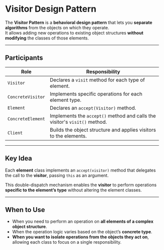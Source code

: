 # Visitor Design Pattern

The **Visitor Pattern** is a **behavioral design pattern** that lets you **separate algorithms** from the objects on which they operate.  
It allows adding new operations to existing object structures **without modifying** the classes of those elements.

---

## Participants

| Role              | Responsibility                                                                 |
|-------------------|----------------------------------------------------------------------------------|
| `Visitor`         | Declares a `visit` method for each type of element.                            |
| `ConcreteVisitor` | Implements specific operations for each element type.                          |
| `Element`         | Declares an `accept(Visitor)` method.                                           |
| `ConcreteElement` | Implements the `accept()` method and calls the visitor's `visit()` method.      |
| `Client`          | Builds the object structure and applies visitors to the elements.               |

---

## Key Idea

Each **element** class implements an `accept(visitor)` method that delegates the call to the **visitor**, passing `this` as an argument.

This double-dispatch mechanism enables the **visitor** to perform operations **specific to the element’s type** without altering the element classes.

---

## When to Use

- When you need to perform an operation on **all elements of a complex object structure**.
- When the operation logic varies based on the object’s **concrete type**.
- **When you want to isolate operations from the objects they act on**, allowing each class to focus on a single responsibility.
